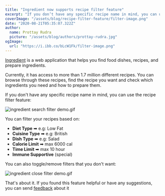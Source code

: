 ```yaml
---
title: "Ingredient now supports recipe filter feature"
excerpt: "If you don’t have any specific recipe name in mind, you can use the recipe filter feature"
coverImage: "/assets/blog/recipe-filter-feature/filter-image.png"
date: "2020-08-21T05:35:07.322Z"
author:
  name: Prottay Rudra
  picture: "/assets/blog/authors/prottay-rudra.jpg"
ogImage:
  url: "https://i.ibb.co/bLcW1Fk/filter-image.png"
---
```


[Ingredient](http://ingredient.now.sh/) is a web application that helps you find food dishes, recipes, and prepare ingredients.

Currently, it has access to more than 1.7 million different recipes. You can browse through these recipes, find the recipe you want and check which ingredients you need and how to prepare them.

If you don't have any specific recipe name in mind, you can use the recipe filter feature:

![ingredient search filter demo.gif](/assets/blog/recipe-filter-feature/recipe-filter-demo.gif)

You can filter your recipes based on:

- **Diet Type** ➡ e.g: Low Fat
- **Cuisine Type** ➡ e.g: British
- **Dish Type** ➡ e.g: Salad
- **Calorie Limit** ➡ max 6000 cal
- **Time Limit** ➡ max 10 hour
- **Immune Supportive** (special)

You can also toggle/remove filters that you don't want:

![ingredient close filter demo.gif](/assets/blog/recipe-filter-feature/remove-filter-demo.gif)

That's about it. If you found this feature helpful or have any suggestions, you can send [feedback](ingredient2938@gmail.com) about it
